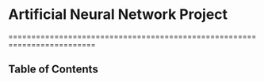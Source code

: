 # Artificial Neural Network Project


=========================================================================

## Table of Contents

